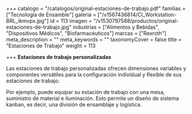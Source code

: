 +++
catalogo = "/catalogos/original-estaciones-de-trabajo.pdf"
familias = ["Tecnología de Ensamble"]
galeria = ["/v1567436814/CI_Workstation-BRL_ikmvpx.jpg"]
id = 113
imagen = "/v1530797588/productos/original-estaciones-de-trabajo.jpg"
industrias = ["Alimentos y Bebidas", "Dispositivos Médicos", "Biofarmacéuticos"]
marcas = ["Rexroth"]
meta_description = ""
meta_keywords = ""
taxonomyCover = false
title = "Estaciones de Trabajo"
weight = 113

+++
**Estaciones de trabajo personalizadas**

Las estaciones de trabajo personalizadas ofrecen dimensiones variables y componentes versátiles para la configuración individual y flexible de sus estaciones de trabajo.

Por ejemplo, puede equipar su estación de trabajo con una mesa, suministro de material e iluminación. Esto permite un diseño de sistema kanban, es decir, una división de ensamblaje y logística.
